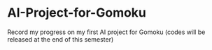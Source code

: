 # AI-Project-for-Gomoku
Record my progress on my first AI project for Gomoku (codes will be released at the end of this semester)

